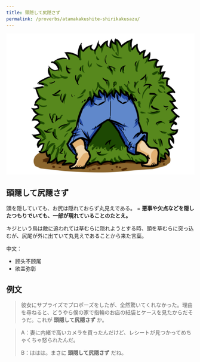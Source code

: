 ```yaml
---
title: 頭隠して尻隠さず
permalink: /proverbs/atamakakushite-shirikakusazu/
---
```


![](/assets/images/proverbs/amatamakushite-1024x768.png)

## 頭隠して尻隠さず

頭を隠していても、お尻は隠れておらず丸見えである。  = **悪事や欠点などを隠したつもりでいても、一部が現れていることのたとえ。**  
  
キジという鳥は敵に追われては草むらに隠れようとする時、頭を草むらに突っ込むが、尻尾が外に出ていて丸見えであることから来た言葉。

中文：
* 顾头不顾尾
* 欲盖弥彰

## 例文

> 彼女にサプライズでプロポーズをしたが、全然驚いてくれなかった。理由を尋ねると、どうやら僕の家で指輪のお店の紙袋とケースを見たからだそうだ。これが **頭隠して尻隠さず** か。

> A：妻に内緒で高いカメラを買ったんだけど、レシートが見つかってめちゃくちゃ怒られたんだ。  
>
> B：ははは。まさに **頭隠して尻隠さず** だね。

